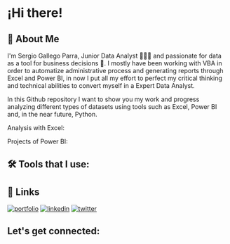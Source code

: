 # ¡Hi there!
## 🚀 About Me

I'm Sergio Gallego Parra, Junior Data Analyst 👨🏻‍💻 and passionate for data as a tool for business decisions 💼. I mostly have been working with VBA in order to automatize administrative process and generating reports through Excel and Power BI, in now I put all my effort to perfect my critical thinking and technical abilities to convert myself in a Expert Data Analyst. 

In this Github repository I want to show you my work and progress analyzing different types of datasets using tools such as Excel, Power BI and, in the near future, Python.

Analysis with Excel: 

Projects of Power BI:


## 🛠 Tools that I use:




## 🔗 Links
[![portfolio](https://img.shields.io/badge/my_portfolio-000?style=for-the-badge&logo=ko-fi&logoColor=white)](https://github.com/SergioGallegoParra?tab=repositories)
[![linkedin](https://img.shields.io/badge/linkedin-0A66C2?style=for-the-badge&logo=linkedin&logoColor=white)](https://www.linkedin.com/in/sergiogallegoparra/)
[![twitter](https://img.shields.io/badge/twitter-1DA1F2?style=for-the-badge&logo=twitter&logoColor=white)](https://twitter.com/SergioDGallegoP)


## Let's get connected: